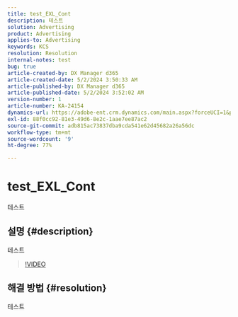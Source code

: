 ```yaml
---
title: test_EXL_Cont
description: 테스트
solution: Advertising
product: Advertising
applies-to: Advertising
keywords: KCS
resolution: Resolution
internal-notes: test
bug: true
article-created-by: DX Manager d365
article-created-date: 5/2/2024 3:50:33 AM
article-published-by: DX Manager d365
article-published-date: 5/2/2024 3:52:02 AM
version-number: 1
article-number: KA-24154
dynamics-url: https://adobe-ent.crm.dynamics.com/main.aspx?forceUCI=1&pagetype=entityrecord&etn=knowledgearticle&id=e6c6081b-3708-ef11-9f8a-6045bd0065b6
exl-id: 88f0cc92-81e3-49d6-8e2c-1aae7ee87ac2
source-git-commit: adb815ac73837dba9cda541e62d45682a26a56dc
workflow-type: tm+mt
source-wordcount: '9'
ht-degree: 77%

---
```


# test_EXL_Cont


테스트

## 설명 {#description}

테스트

>[!VIDEO](https://video.tv.adobe.com/v/18696?quality=9&amp;learn=on)




## 해결 방법 {#resolution}


테스트
